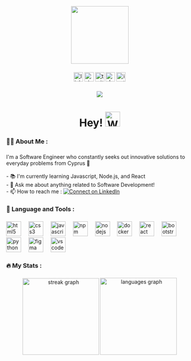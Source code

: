 <div align="center">
  <img height="155" src="https://user-images.githubusercontent.com/125123604/223790003-471211d6-dc89-4f96-882f-1e58ca0771fc.gif"  />
</div>

###

<div align="center">
  <a href="https://www.linkedin.com/in/faruk-sertbay" target="_blank"><img src="https://img.shields.io/static/v1?message=LinkedIn&logo=linkedin&label=&color=0077B5&logoColor=white&labelColor=&style=for-the-badge" height="25" alt="linkedin logo"/></a>
  <a href="https://stackoverflow.com/users/23089695/faruk-sertbay" target="_blank"><img src="https://img.shields.io/static/v1?message=Stackoverflow&logo=stackoverflow&label=&color=FE7A16&logoColor=white&labelColor=&style=for-the-badge" height="25" alt="stackoverflow logo"/></a>
  <a href="https://x.com/farukxsertbay?s=21" target="_blank"><img src="https://img.shields.io/static/v1?message=Twitter&logo=twitter&label=&color=1DA1F2&logoColor=white&labelColor=&style=for-the-badge" height="25" alt="twitter logo"/></a>
  <a href="https://dev.to/faruksertbay" target="_blank"><img src="https://img.shields.io/static/v1?message=dev.to&logo=dev.to&label=&color=0A0A0A&logoColor=white&labelColor=&style=for-the-badge" height="25" alt="devto logo"/></a>
  <a href="https://www.instagram.com/faruksertbayy/" target="_blank"><img src="https://img.shields.io/static/v1?message=Instagram&logo=instagram&label=&color=E4405F&logoColor=white&labelColor=&style=for-the-badge" height="25" alt="instagram logo"/></a>
</div>

###

<div align="center">
  <img src="https://visitor-badge.laobi.icu/badge?page_id=faruksertbay.faruksertbay&left_text=Profile%20Views"  />
</div>

###

<h1 align="center">
  Hey! <img height="40" src="https://camo.githubusercontent.com/0c732027af8a28d138e3698181f7be7c9b97d443b4beb9c7ce8ec4cffc6b4767/68747470733a2f2f6d656469612e67697068792e636f6d2f6d656469612f6876524a434c467a6361737252346961377a2f67697068792e676966" alt="Wave Hand Emoji" />
</h1>

###

<h3 align="left">👩‍💻 About Me :</h3>

###

<p align="left">I'm a Software Engineer who constantly seeks out innovative solutions to everyday problems from Cyprus 🚀<br><br>- 📚 I'm currently learning Javascript,  Node.js, and React<br>- 💬 Ask me about anything related to Software Development!<br>- 📫 How to reach me :   <a href="https://www.linkedin.com/in/faruk-sertbay" target="_blank"> <img src="https://img.shields.io/badge/-faruksertbay-blue?style=flat&logo=linkedin" alt="Connect on LinkedIn" />
</a> </p>

###

<h3 align="left">🎯 Language and Tools :</h3>

###

<div align="left">
  <img src="https://cdn.jsdelivr.net/gh/devicons/devicon/icons/html5/html5-original.svg" height="40" alt="html5 logo"  />
  <img width="12" />
  <img src="https://cdn.jsdelivr.net/gh/devicons/devicon/icons/css3/css3-original.svg" height="40" alt="css3 logo"  />
  <img width="12" />
  <img src="https://cdn.jsdelivr.net/gh/devicons/devicon/icons/javascript/javascript-original.svg" height="40" alt="javascript logo"  />
  <img width="12" />
  <img src="https://cdn.jsdelivr.net/gh/devicons/devicon/icons/npm/npm-original-wordmark.svg" height="40" alt="npm logo"  />
  <img width="12" />
  <img src="https://cdn.jsdelivr.net/gh/devicons/devicon/icons/nodejs/nodejs-original.svg" height="40" alt="nodejs logo"  />
  <img width="12" />
  <img src="https://cdn.jsdelivr.net/gh/devicons/devicon/icons/docker/docker-plain-wordmark.svg" height="40" alt="docker logo"  />
  <img width="12" />
  <img src="https://cdn.jsdelivr.net/gh/devicons/devicon/icons/react/react-original.svg" height="40" alt="react logo"  />
  <img width="12" />
  <img src="https://cdn.jsdelivr.net/gh/devicons/devicon/icons/bootstrap/bootstrap-original.svg" height="40" alt="bootstrap logo"  />
  <img width="12" />
  <img src="https://cdn.jsdelivr.net/gh/devicons/devicon/icons/python/python-original.svg" height="40" alt="python logo"  />
  <img width="12" />
  <img src="https://cdn.jsdelivr.net/gh/devicons/devicon/icons/figma/figma-original.svg" height="40" alt="figma logo"  />
  <img width="12" />
  <img src="https://cdn.jsdelivr.net/gh/devicons/devicon/icons/vscode/vscode-original.svg" height="40" alt="vscode logo"  />
</div>

###

<h3 align="left">🔥 My Stats :</h3>

###

<div align="center">
  <img src="https://streak-stats.demolab.com?user=faruksertbay&locale=en&mode=daily&theme=merko&hide_border=false&border_radius=5&order=3" height="206" alt="streak graph"  />
  <img src="https://github-readme-stats.vercel.app/api/top-langs?username=faruksertbay&locale=en&hide_title=false&layout=compact&card_width=320&langs_count=5&theme=merko&hide_border=false&order=2" height="207" alt="languages graph"  />
</div>

###
